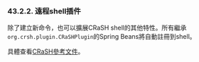 ### 43.2.2. 遠程shell插件

除了建立新命令，也可以擴展CRaSH shell的其他特性。所有繼承`org.crsh.plugin.CRaSHPlugin`的Spring Beans將自動註冊到shell。

具體查看[CRaSH參考文件](http://www.crashub.org/)。
